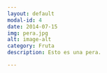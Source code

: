 ```yaml
---
layout: default
modal-id: 4
date: 2014-07-15
img: pera.jpg
alt: image-alt
category: Fruta
description: Esto es una pera.

---
```

